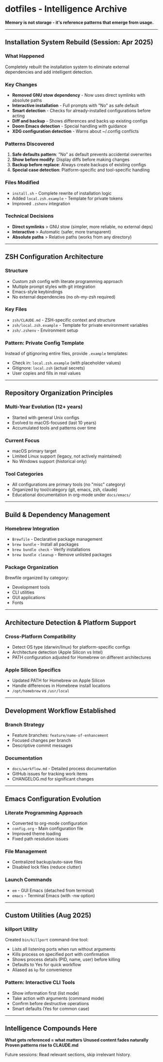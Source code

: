 # dotfiles - Intelligence Archive

**Memory is not storage - it's reference patterns that emerge from usage.**

---

## Installation System Rebuild (Session: Apr 2025)

### What Happened
Completely rebuilt the installation system to eliminate external dependencies and add intelligent detection.

### Key Changes
- **Removed GNU stow dependency** - Now uses direct symlinks with absolute paths
- **Interactive installation** - Full prompts with "No" as safe default
- **Smart detection** - Checks for already-installed configurations before acting
- **Diff and backup** - Shows differences and backs up existing configs
- **Doom Emacs detection** - Special handling with guidance
- **XDG configuration detection** - Warns about ~/.config conflicts

### Patterns Discovered
1. **Safe defaults pattern**: "No" as default prevents accidental overwrites
2. **Show before modify**: Display diffs before making changes
3. **Backup before replace**: Always create backups of existing configs
4. **Special case detection**: Platform-specific and tool-specific handling

### Files Modified
- `install.sh` - Complete rewrite of installation logic
- Added `local.zsh.example` - Template for private tokens
- Improved `.zshenv` integration

### Technical Decisions
- **Direct symlinks** > GNU stow (simpler, more reliable, no external deps)
- **Interactive** > Automatic (safer, more transparent)
- **Absolute paths** > Relative paths (works from any directory)

---

## ZSH Configuration Architecture

### Structure
- Custom zsh config with literate programming approach
- Multiple prompt styles with git integration
- Emacs-style keybindings
- No external dependencies (no oh-my-zsh required)

### Key Files
- `zsh/CLAUDE.md` - ZSH-specific context and structure
- `zsh/local.zsh.example` - Template for private environment variables
- `zsh/.zshenv` - Environment setup

### Pattern: Private Config Template
Instead of gitignoring entire files, provide `.example` templates:
- Check in: `local.zsh.example` (with placeholder values)
- Gitignore: `local.zsh` (actual secrets)
- User copies and fills in real values

---

## Repository Organization Principles

### Multi-Year Evolution (12+ years)
- Started with general Unix configs
- Evolved to macOS-focused (last 10 years)
- Accumulated tools and patterns over time

### Current Focus
- macOS primary target
- Limited Linux support (legacy, not actively maintained)
- No Windows support (historical only)

### Tool Categories
- All configurations are primary tools (no "misc" category)
- Organized by tool/category (git, emacs, zsh, claude)
- Educational documentation in org-mode under `docs/emacs/`

---

## Build & Dependency Management

### Homebrew Integration
- `Brewfile` - Declarative package management
- `brew bundle` - Install all packages
- `brew bundle check` - Verify installations
- `brew bundle cleanup` - Remove unlisted packages

### Package Organization
Brewfile organized by category:
- Development tools
- CLI utilities
- GUI applications
- Fonts

---

## Architecture Detection & Platform Support

### Cross-Platform Compatibility
- Detect OS type (darwin/linux) for platform-specific configs
- Architecture detection (Apple Silicon vs Intel)
- PATH configuration adjusted for Homebrew on different architectures

### Apple Silicon Specifics
- Updated PATH for Homebrew on Apple Silicon
- Handle differences in Homebrew install locations
- `/opt/homebrew` vs `/usr/local`

---

## Development Workflow Established

### Branch Strategy
- Feature branches: `feature/name-of-enhancement`
- Focused changes per branch
- Descriptive commit messages

### Documentation
- `docs/workflow.md` - Detailed process documentation
- GitHub issues for tracking work items
- CHANGELOG.md for significant changes

---

## Emacs Configuration Evolution

### Literate Programming Approach
- Converted to org-mode configuration
- `config.org` - Main configuration file
- Improved theme loading
- Fixed path resolution issues

### File Management
- Centralized backup/auto-save files
- Disabled lock files (reduce clutter)

### Launch Commands
- `em` - GUI Emacs (detached from terminal)
- `emacs` - Terminal Emacs (with -nw option)

---

## Custom Utilities (Aug 2025)

### killport Utility
Created `bin/killport` command-line tool:
- Lists all listening ports when run without arguments
- Kills process on specified port with confirmation
- Shows process details (PID, name, user) before killing
- Defaults to Yes for quick workflow
- Aliased as `kp` for convenience

### Pattern: Interactive CLI Tools
- Show information first (list mode)
- Take action with arguments (command mode)
- Confirm before destructive operations
- Smart defaults (Yes for common case)

---

## Intelligence Compounds Here

**What gets referenced = what matters**
**Unused content fades naturally**
**Proven patterns rise to CLAUDE.md**

Future sessions: Read relevant sections, skip irrelevant history.
